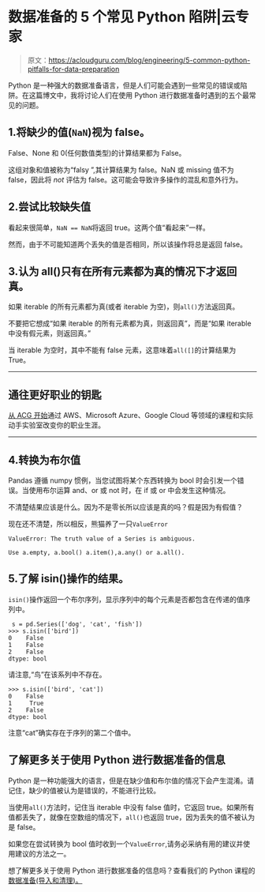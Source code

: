 # 数据准备的 5 个常见 Python 陷阱|云专家

> 原文：<https://acloudguru.com/blog/engineering/5-common-python-pitfalls-for-data-preparation>

Python 是一种强大的数据准备语言，但是人们可能会遇到一些常见的错误或陷阱。在这篇博文中，我将讨论人们在使用 Python 进行数据准备时遇到的五个最常见的问题。

## 1.将缺少的值(` NaN `)视为 false。

False、None 和 0(任何数值类型)的计算结果都为 False。

这组对象和值被称为“falsy ”,其计算结果为 false。NaN 或 missing 值不为 false，因此将 *not* 评估为 false。这可能会导致许多操作的混乱和意外行为。

## 2.尝试比较缺失值

看起来很简单，`NaN == NaN`将返回 true。这两个值“看起来”一样。

然而，由于不可能知道两个丢失的值是否相同，所以该操作将总是返回 false。

## 3.认为 all()只有在所有元素都为真的情况下才返回真。

如果 iterable 的所有元素都为真(或者 iterable 为空)，则`all()`方法返回真。

不要把它想成“如果 iterable 的所有元素都为真，则返回真”，而是“如果 iterable 中没有假元素，则返回真。”

当 iterable 为空时，其中不能有 false 元素，这意味着`all([]`的计算结果为 True。

* * *

## 通往更好职业的钥匙

[从 ACG 开始](https://acloudguru.com/pricing)通过 AWS、Microsoft Azure、Google Cloud 等领域的课程和实际动手实验室改变你的职业生涯。

* * *

## 4.转换为布尔值

Pandas 遵循 numpy 惯例，当您试图将某个东西转换为 bool 时会引发一个错误。当使用布尔运算 and、or 或 not 时，在 if 或 or 中会发生这种情况。

不清楚结果应该是什么。因为不是零长所以应该是真的吗？假是因为有假值？

现在还不清楚，所以相反，熊猫养了一只`ValueError`

`ValueError: The truth value of a Series is ambiguous. `

`Use a.empty, a.bool() a.item(),a.any() or a.all().`

## 5.了解 isin()操作的结果。

`isin()`操作返回一个布尔序列，显示序列中的每个元素是否都包含在传递的值序列中。

```
 s = pd.Series(['dog', 'cat', 'fish'])
>>> s.isin(['bird'])
0    False
1    False
2    False
dtype: bool
```

请注意,“鸟”在该系列中不存在。

```
>>> s.isin(['bird', 'cat'])
0    False
1     True
2    False
dtype: bool
```

注意“cat”确实存在于序列的第二个值中。

## 了解更多关于使用 Python 进行数据准备的信息

Python 是一种功能强大的语言，但是在缺少值和布尔值的情况下会产生混淆。请记住，缺少的值被认为是错误的，不能进行比较。

当使用`all()`方法时，记住当 iterable 中没有 false 值时，它返回 true。如果所有值都丢失了，就像在空数组的情况下，`all()`也返回 true，因为丢失的值不被认为是 false。

如果您在尝试转换为 bool 值时收到一个`ValueError`,请务必采纳有用的建议并使用建议的方法之一。

想了解更多关于使用 Python 进行数据准备的信息吗？查看我们的 Python 课程的[数据准备(导入和清理)。](https://acloud.guru/overview/data-preparation-for-python)
